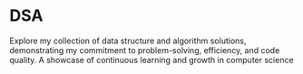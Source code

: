 # DSA
Explore my collection of data structure and algorithm solutions, demonstrating my commitment to problem-solving, efficiency, and code quality. A showcase of continuous learning and growth in computer science
